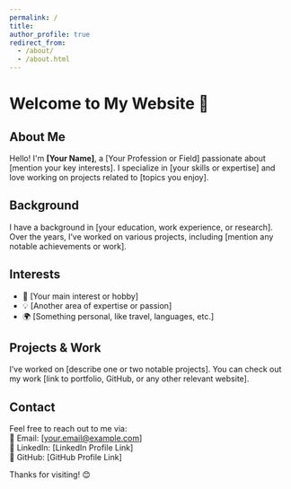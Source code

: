 ```yaml
---
permalink: /
title: 
author_profile: true
redirect_from: 
  - /about/
  - /about.html
---
```



# Welcome to My Website 👋

## About Me  
Hello! I'm **[Your Name]**, a [Your Profession or Field] passionate about [mention your key interests]. I specialize in [your skills or expertise] and love working on projects related to [topics you enjoy].

## Background  
I have a background in [your education, work experience, or research]. Over the years, I’ve worked on various projects, including [mention any notable achievements or work].  

## Interests  
- 🎯 [Your main interest or hobby]  
- 💡 [Another area of expertise or passion]  
- 🌍 [Something personal, like travel, languages, etc.]  

## Projects & Work  
I’ve worked on [describe one or two notable projects]. You can check out my work [link to portfolio, GitHub, or any other relevant website].  

## Contact  
Feel free to reach out to me via:  
📧 Email: [your.email@example.com]  
💼 LinkedIn: [LinkedIn Profile Link]  
📂 GitHub: [GitHub Profile Link]  

Thanks for visiting! 😊

